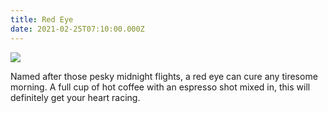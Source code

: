 ```yaml
---
title: Red Eye
date: 2021-02-25T07:10:00.000Z
---
```

![](/img/red-eye.jpg)

Named after those pesky midnight flights, a red eye can cure any tiresome morning. A full cup of hot coffee with an espresso shot mixed in, this will definitely get your heart racing.